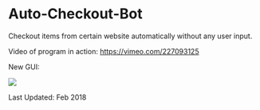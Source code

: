 # Auto-Checkout-Bot

Checkout items from certain website automatically without any user input.

Video of program in action:
https://vimeo.com/227093125

New GUI:

![](http://g.recordit.co/9ru6ba2eSw.gif)

Last Updated: Feb 2018

